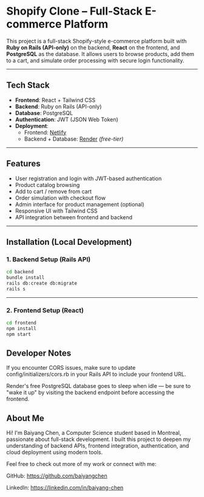# Shopify Clone – Full-Stack E-commerce Platform

This project is a full-stack Shopify-style e-commerce platform built with **Ruby on Rails (API-only)** on the backend, **React** on the frontend, and **PostgreSQL** as the database. It allows users to browse products, add them to a cart, and simulate order processing with secure login functionality.

---

## Tech Stack

- **Frontend**: React + Tailwind CSS  
- **Backend**: Ruby on Rails (API-only)  
- **Database**: PostgreSQL  
- **Authentication**: JWT (JSON Web Token)  
- **Deployment**:
  - Frontend: [Netlify]([https://www.netlify.com/](https://ornate-starburst-7d9747.netlify.app/))
  - Backend + Database: [Render](https://shopify-clone-api.onrender.com/products) *(free-tier)*

---

## Features

- User registration and login with JWT-based authentication
- Product catalog browsing
- Add to cart / remove from cart
- Order simulation with checkout flow
- Admin interface for product management (optional)
- Responsive UI with Tailwind CSS
- API integration between frontend and backend

---

## Installation (Local Development)

### 1. Backend Setup (Rails API)

```bash
cd backend
bundle install
rails db:create db:migrate
rails s
```

---

### 2. Frontend Setup (React)
```bash
cd frontend
npm install
npm start
```

## Developer Notes

If you encounter CORS issues, make sure to update config/initializers/cors.rb in your Rails API to include your frontend URL.

Render's free PostgreSQL database goes to sleep when idle — be sure to "wake it up" by visiting the backend endpoint before accessing the frontend.


## About Me
Hi! I'm Baiyang Chen, a Computer Science student based in Montreal, passionate about full-stack development.
I built this project to deepen my understanding of backend APIs, frontend integration, authentication, and cloud deployment using modern tools.

Feel free to check out more of my work or connect with me:

GitHub: https://github.com/baiyangchen

LinkedIn: https://linkedin.com/in/baiyang-chen
